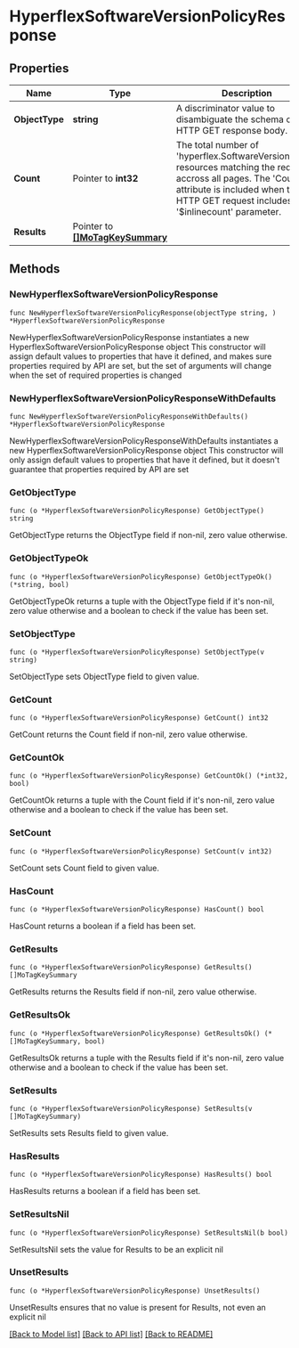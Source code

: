 # HyperflexSoftwareVersionPolicyResponse

## Properties

Name | Type | Description | Notes
------------ | ------------- | ------------- | -------------
**ObjectType** | **string** | A discriminator value to disambiguate the schema of a HTTP GET response body. | 
**Count** | Pointer to **int32** | The total number of &#39;hyperflex.SoftwareVersionPolicy&#39; resources matching the request, accross all pages. The &#39;Count&#39; attribute is included when the HTTP GET request includes the &#39;$inlinecount&#39; parameter. | [optional] 
**Results** | Pointer to [**[]MoTagKeySummary**](MoTagKeySummary.md) |  | [optional] 

## Methods

### NewHyperflexSoftwareVersionPolicyResponse

`func NewHyperflexSoftwareVersionPolicyResponse(objectType string, ) *HyperflexSoftwareVersionPolicyResponse`

NewHyperflexSoftwareVersionPolicyResponse instantiates a new HyperflexSoftwareVersionPolicyResponse object
This constructor will assign default values to properties that have it defined,
and makes sure properties required by API are set, but the set of arguments
will change when the set of required properties is changed

### NewHyperflexSoftwareVersionPolicyResponseWithDefaults

`func NewHyperflexSoftwareVersionPolicyResponseWithDefaults() *HyperflexSoftwareVersionPolicyResponse`

NewHyperflexSoftwareVersionPolicyResponseWithDefaults instantiates a new HyperflexSoftwareVersionPolicyResponse object
This constructor will only assign default values to properties that have it defined,
but it doesn't guarantee that properties required by API are set

### GetObjectType

`func (o *HyperflexSoftwareVersionPolicyResponse) GetObjectType() string`

GetObjectType returns the ObjectType field if non-nil, zero value otherwise.

### GetObjectTypeOk

`func (o *HyperflexSoftwareVersionPolicyResponse) GetObjectTypeOk() (*string, bool)`

GetObjectTypeOk returns a tuple with the ObjectType field if it's non-nil, zero value otherwise
and a boolean to check if the value has been set.

### SetObjectType

`func (o *HyperflexSoftwareVersionPolicyResponse) SetObjectType(v string)`

SetObjectType sets ObjectType field to given value.


### GetCount

`func (o *HyperflexSoftwareVersionPolicyResponse) GetCount() int32`

GetCount returns the Count field if non-nil, zero value otherwise.

### GetCountOk

`func (o *HyperflexSoftwareVersionPolicyResponse) GetCountOk() (*int32, bool)`

GetCountOk returns a tuple with the Count field if it's non-nil, zero value otherwise
and a boolean to check if the value has been set.

### SetCount

`func (o *HyperflexSoftwareVersionPolicyResponse) SetCount(v int32)`

SetCount sets Count field to given value.

### HasCount

`func (o *HyperflexSoftwareVersionPolicyResponse) HasCount() bool`

HasCount returns a boolean if a field has been set.

### GetResults

`func (o *HyperflexSoftwareVersionPolicyResponse) GetResults() []MoTagKeySummary`

GetResults returns the Results field if non-nil, zero value otherwise.

### GetResultsOk

`func (o *HyperflexSoftwareVersionPolicyResponse) GetResultsOk() (*[]MoTagKeySummary, bool)`

GetResultsOk returns a tuple with the Results field if it's non-nil, zero value otherwise
and a boolean to check if the value has been set.

### SetResults

`func (o *HyperflexSoftwareVersionPolicyResponse) SetResults(v []MoTagKeySummary)`

SetResults sets Results field to given value.

### HasResults

`func (o *HyperflexSoftwareVersionPolicyResponse) HasResults() bool`

HasResults returns a boolean if a field has been set.

### SetResultsNil

`func (o *HyperflexSoftwareVersionPolicyResponse) SetResultsNil(b bool)`

 SetResultsNil sets the value for Results to be an explicit nil

### UnsetResults
`func (o *HyperflexSoftwareVersionPolicyResponse) UnsetResults()`

UnsetResults ensures that no value is present for Results, not even an explicit nil

[[Back to Model list]](../README.md#documentation-for-models) [[Back to API list]](../README.md#documentation-for-api-endpoints) [[Back to README]](../README.md)


